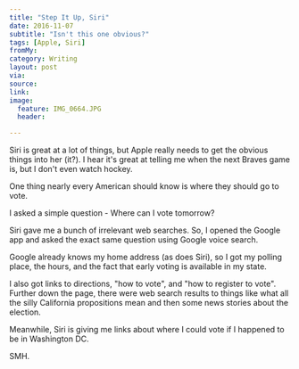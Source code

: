 ```yaml
---
title: "Step It Up, Siri"
date: 2016-11-07
subtitle: "Isn't this one obvious?"
tags: [Apple, Siri]
fromMy: 
category: Writing
layout: post
via: 
source: 
link: 
image:
  feature: IMG_0664.JPG
  header:

---
```

Siri is great at a lot of things, but Apple really needs to get the obvious things into her (it?). I hear it's great at telling me when the next Braves game is, but I don't even watch hockey. 

One thing nearly every American should know is where they should go to vote.

I asked a simple question - Where can I vote tomorrow?

Siri gave me a bunch of irrelevant web searches. So, I opened the Google app and asked the exact same question using Google voice search. 

Google already knows my home address (as does Siri), so I got my polling place, the hours, and the fact that early voting is available in my state.

I also got links to directions, "how to vote", and "how to register to vote". Further down the page, there were web search results to things like what all the silly California propositions mean and then some news stories about the election. 

Meanwhile, Siri is giving me links about where I could vote if I happened to be in Washington DC. 

SMH. 
<!-- #Apple, #Siri -->
